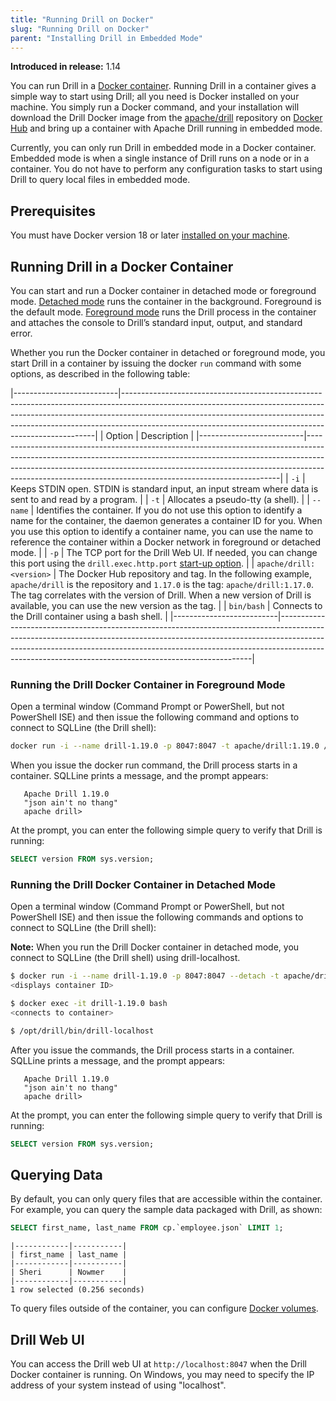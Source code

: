 ```yaml
---
title: "Running Drill on Docker"
slug: "Running Drill on Docker"
parent: "Installing Drill in Embedded Mode"
---  
```


**Introduced in release:** 1.14

You can run Drill in a [Docker container](https://www.docker.com/what-container#/package_software).  Running Drill in a container gives a simple way to start using Drill; all you need is Docker installed on your machine. You simply run a Docker command, and your installation will download the Drill Docker image from the [apache/drill](https://hub.docker.com/r/apache/drill) repository on [Docker Hub](https://docs.docker.com/docker-hub/) and bring up a container with Apache Drill running in embedded mode.

Currently, you can only run Drill in embedded mode in a Docker container. Embedded mode is when a single instance of Drill runs on a node or in a container. You do not have to perform any configuration tasks to start using Drill to query local files in embedded mode.  

## Prerequisites

You must have Docker version 18 or later [installed on your machine](https://docs.docker.com/install/).  

## Running Drill in a Docker Container  

You can start and run a Docker container in detached mode or foreground mode. [Detached mode]({{site.baseurl}}/docs/running-drill-on-docker/#running-the-drill-docker-container-in-detached-mode) runs the container in the background. Foreground is the default mode. [Foreground mode]({{site.baseurl}}/docs/running-drill-on-docker/#running-the-drill-docker-container-in-foreground-mode) runs the Drill process in the container and attaches the console to Drill’s standard input, output, and standard error. 

Whether you run the Docker container in detached or foreground mode, you start Drill in a container by issuing the docker `run` command with some options, as described in the following table: 

 
|--------------------------|-----------------------------------------------------------------------------------------------------------------------------------------------------------------------------------------------------------------------------------------------------------------------------------------------------------------|
| Option                   | Description                                                                                                                                                                                                                                                                                                     |
|--------------------------|-----------------------------------------------------------------------------------------------------------------------------------------------------------------------------------------------------------------------------------------------------------------------------------------------------------------|
| `-i`                     | Keeps STDIN open. STDIN is standard input, an input stream where data is sent to and read by a program.                                                                                                                                                                                                         |
| `-t`                     | Allocates a pseudo-tty (a shell).                                                                                                                                                                                                                                                                               |
| `--name`                 | Identifies the container. If you do not use this   option to identify a name for the container, the daemon generates a container ID for you. When you use this option to identify a container name,   you can use the name to reference the container within a Docker network in   foreground or detached mode. |
| `-p`                     | The TCP port for the Drill Web UI. If needed, you can   change this port using the `drill.exec.http.port` [start-up option]({{site.baseurl}}/docs/start-up-options/).                                                                                                                                           |
| `apache/drill:<version>` | The Docker Hub repository and tag. In the following   example, `apache/drill` is   the repository and `1.17.0`   is the tag:     `apache/drill:1.17.0`.     The tag correlates with the version of Drill. When a new version of Drill   is available, you can use the new version as the tag.                   |
| `bin/bash`               | Connects to the Drill container using a bash shell.                                                                                                                                                                                                                                                             |
|--------------------------|-----------------------------------------------------------------------------------------------------------------------------------------------------------------------------------------------------------------------------------------------------------------------------------------------------------------|

### Running the Drill Docker Container in Foreground Mode  

Open a terminal window (Command Prompt or PowerShell, but not PowerShell ISE) and then issue the following command and options to connect to SQLLine (the Drill shell):   
```sh
docker run -i --name drill-1.19.0 -p 8047:8047 -t apache/drill:1.19.0 /bin/bash
```

When you issue the docker run command, the Drill process starts in a container. SQLLine prints a message, and the prompt appears:  

       Apache Drill 1.19.0
       "json ain't no thang"
       apache drill>

At the prompt, you can enter the following simple query to verify that Drill is running:  
```sql
SELECT version FROM sys.version;  
```

### Running the Drill Docker Container in Detached Mode  

Open a terminal window (Command Prompt or PowerShell, but not PowerShell ISE) and then issue the following commands and options to connect to SQLLine (the Drill shell):  

**Note:** When you run the Drill Docker container in detached mode, you connect to SQLLine (the Drill shell) using drill-localhost.  
```sh
$ docker run -i --name drill-1.19.0 -p 8047:8047 --detach -t apache/drill:1.19.0 /bin/bash
<displays container ID>

$ docker exec -it drill-1.19.0 bash
<connects to container>

$ /opt/drill/bin/drill-localhost
```

After you issue the commands, the Drill process starts in a container. SQLLine prints a message, and the prompt appears:  

       Apache Drill 1.19.0
       "json ain't no thang"
       apache drill>

At the prompt, you can enter the following simple query to verify that Drill is running:  
```sql
SELECT version FROM sys.version;  
```

## Querying Data  

By default, you can only query files that are accessible within the container. For example, you can query the sample data packaged with Drill, as shown:  

```sql
SELECT first_name, last_name FROM cp.`employee.json` LIMIT 1;
```
```
|------------|-----------|
| first_name | last_name |
|------------|-----------|
| Sheri      | Nowmer    |
|------------|-----------|
1 row selected (0.256 seconds)  
```

To query files outside of the container, you can configure [Docker volumes](https://docs.docker.com/storage/volumes/#start-a-service-with-volumes).  

## Drill Web UI  

You can access the Drill web UI at `http://localhost:8047` when the Drill Docker container is running. On Windows, you may need to specify the IP address of your system instead of using "localhost".

